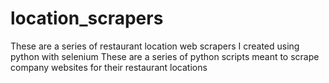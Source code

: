 # location_scrapers
These are a series of restaurant location web scrapers I created using python with selenium
These are a series of python scripts meant to scrape company websites for their restaurant locations
